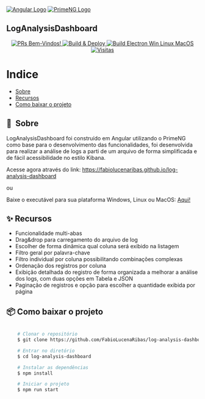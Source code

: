 [![Angular Logo](https://www.vectorlogo.zone/logos/angular/angular-icon.svg)](https://angular.io/)  [![PrimeNG Logo](https://www.primefaces.org/primeng/assets/showcase/images/primeng.svg)](https://www.primefaces.org/primeng/) 
## LogAnalysisDashboard

<p align="center">
    <a href="https://gatsbyjs.com/contributing/how-to-contribute/">
    <img src="https://img.shields.io/badge/PRs-Bem--Vindos-brightgreen" alt="PRs Bem-Vindos!" />
  </a>
  <a href="https://github.com/FabioLucenaRibas/log-analysis-dashboard/actions/workflows/build-deploy.yml">
    <img src="https://github.com/FabioLucenaRibas/log-analysis-dashboard/actions/workflows/build-deploy.yml/badge.svg?branch=main" alt="Build & Deploy" />
  </a>
    <a href="https://github.com/FabioLucenaRibas/log-analysis-dashboard/actions/workflows/build-electron.yml">
    <img src="https://github.com/FabioLucenaRibas/log-analysis-dashboard/actions/workflows/build-electron.yml/badge.svg" alt="Build Electron Win Linux MacOS" />
  </a>
  <a href="">
    <img src="https://visitor-badge.glitch.me/badge?page_id=FabioLucenaRibas.log-analysis-dashboard&left_text=Visitas" alt="Visitas" />
  </a>
</p>

# Indice

- [Sobre](#-sobre)
- [Recursos](#-recursos)
- [Como baixar o projeto](#-como-baixar-o-projeto)

## 🔖&nbsp; Sobre

LogAnalysisDashboard foi construído em Angular utilizando o PrimeNG como base para o desenvolvimento das funcionalidades, foi desenvolvida para realizar a análise de logs a parti de um arquivo de forma simplificada e de fácil acessibilidade no estilo Kibana.


Acesse agora através do link: https://fabiolucenaribas.github.io/log-analysis-dashboard

ou

Baixe o executável para sua plataforma Windows, Linux ou MacOS: [Aqui!](https://github.com/FabioLucenaRibas/log-analysis-dashboard/releases/latest)

## ✨ Recursos

- Funcionalidade multi-abas
- Drag&drop para carregamento do arquivo de log
- Escolher de forma dinâmica qual coluna será exibido na listagem
- Filtro geral por palavra-chave
- Filtro individual por coluna possibilitando combinações complexas
- Ordenação dos registros por coluna
- Exibição detalhada do registro de forma organizada a melhorar a análise dos logs, com duas opções em Tabela e JSON
- Paginação de registros e opção para escolher a quantidade exibida por página


## 📦 Como baixar o projeto

```bash

    # Clonar o repositório
    $ git clone https://github.com/FabioLucenaRibas/log-analysis-dashboard.git

    # Entrar no diretório
    $ cd log-analysis-dashboard

    # Instalar as dependências
    $ npm install

    # Iniciar o projeto
    $ npm run start
```
